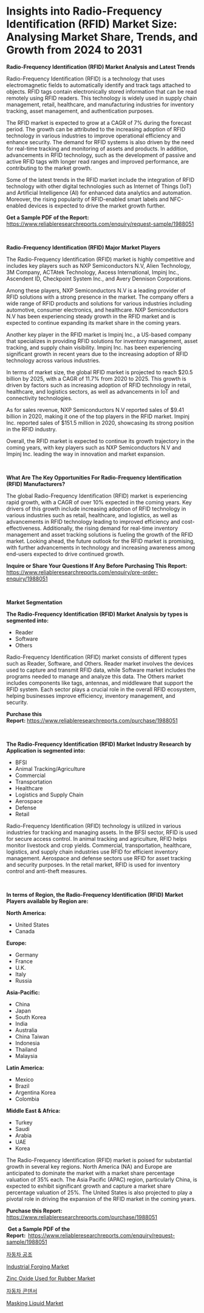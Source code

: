 <p><h1>Insights into Radio-Frequency Identification (RFID) Market Size: Analysing Market Share, Trends, and Growth from 2024 to 2031</h1></p><p><strong>Radio-Frequency Identification (RFID) Market Analysis and Latest Trends</strong></p>
<p><p>Radio-Frequency Identification (RFID) is a technology that uses electromagnetic fields to automatically identify and track tags attached to objects. RFID tags contain electronically stored information that can be read remotely using RFID readers. This technology is widely used in supply chain management, retail, healthcare, and manufacturing industries for inventory tracking, asset management, and authentication purposes.</p><p>The RFID market is expected to grow at a CAGR of 7% during the forecast period. The growth can be attributed to the increasing adoption of RFID technology in various industries to improve operational efficiency and enhance security. The demand for RFID systems is also driven by the need for real-time tracking and monitoring of assets and products. In addition, advancements in RFID technology, such as the development of passive and active RFID tags with longer read ranges and improved performance, are contributing to the market growth.</p><p>Some of the latest trends in the RFID market include the integration of RFID technology with other digital technologies such as Internet of Things (IoT) and Artificial Intelligence (AI) for enhanced data analytics and automation. Moreover, the rising popularity of RFID-enabled smart labels and NFC-enabled devices is expected to drive the market growth further.</p></p>
<p><strong>Get a Sample PDF of the Report:&nbsp;</strong> <a href="https://www.reliableresearchreports.com/enquiry/request-sample/1988051">https://www.reliableresearchreports.com/enquiry/request-sample/1988051</a></p>
<p>&nbsp;</p>
<p><strong>Radio-Frequency Identification (RFID) Major Market Players</strong></p>
<p><p>The Radio-Frequency Identification (RFID) market is highly competitive and includes key players such as NXP Semiconductors N.V, Alien Technology, 3M Company, ACTAtek Technology, Axcess International, Impinj Inc., Ascendent ID, Checkpoint System Inc., and Avery Dennison Corporations. </p><p>Among these players, NXP Semiconductors N.V is a leading provider of RFID solutions with a strong presence in the market. The company offers a wide range of RFID products and solutions for various industries including automotive, consumer electronics, and healthcare. NXP Semiconductors N.V has been experiencing steady growth in the RFID market and is expected to continue expanding its market share in the coming years.</p><p>Another key player in the RFID market is Impinj Inc., a US-based company that specializes in providing RFID solutions for inventory management, asset tracking, and supply chain visibility. Impinj Inc. has been experiencing significant growth in recent years due to the increasing adoption of RFID technology across various industries.</p><p>In terms of market size, the global RFID market is projected to reach $20.5 billion by 2025, with a CAGR of 11.7% from 2020 to 2025. This growth is driven by factors such as increasing adoption of RFID technology in retail, healthcare, and logistics sectors, as well as advancements in IoT and connectivity technologies.</p><p>As for sales revenue, NXP Semiconductors N.V reported sales of $9.41 billion in 2020, making it one of the top players in the RFID market. Impinj Inc. reported sales of $151.5 million in 2020, showcasing its strong position in the RFID industry.</p><p>Overall, the RFID market is expected to continue its growth trajectory in the coming years, with key players such as NXP Semiconductors N.V and Impinj Inc. leading the way in innovation and market expansion.</p></p>
<p>&nbsp;</p>
<p><strong>What Are The Key Opportunities For Radio-Frequency Identification (RFID) Manufacturers?</strong></p>
<p><p>The global Radio-Frequency Identification (RFID) market is experiencing rapid growth, with a CAGR of over 10% expected in the coming years. Key drivers of this growth include increasing adoption of RFID technology in various industries such as retail, healthcare, and logistics, as well as advancements in RFID technology leading to improved efficiency and cost-effectiveness. Additionally, the rising demand for real-time inventory management and asset tracking solutions is fueling the growth of the RFID market. Looking ahead, the future outlook for the RFID market is promising, with further advancements in technology and increasing awareness among end-users expected to drive continued growth.</p></p>
<p><strong>Inquire or Share Your Questions If Any Before Purchasing This Report:</strong> <a href="https://www.reliableresearchreports.com/enquiry/pre-order-enquiry/1988051">https://www.reliableresearchreports.com/enquiry/pre-order-enquiry/1988051</a></p>
<p>&nbsp;</p>
<p><strong>Market Segmentation</strong></p>
<p><strong>The Radio-Frequency Identification (RFID) Market Analysis by types is segmented into:</strong></p>
<p><ul><li>Reader</li><li>Software</li><li>Others</li></ul></p>
<p><p>Radio-Frequency Identification (RFID) market consists of different types such as Reader, Software, and Others. Reader market involves the devices used to capture and transmit RFID data, while Software market includes the programs needed to manage and analyze this data. The Others market includes components like tags, antennas, and middleware that support the RFID system. Each sector plays a crucial role in the overall RFID ecosystem, helping businesses improve efficiency, inventory management, and security.</p></p>
<p><strong>Purchase this Report:&nbsp;</strong><a href="https://www.reliableresearchreports.com/purchase/1988051">https://www.reliableresearchreports.com/purchase/1988051</a></p>
<p>&nbsp;</p>
<p><strong>The Radio-Frequency Identification (RFID) Market Industry Research by Application is segmented into:</strong></p>
<p><ul><li>BFSI</li><li>Animal Tracking/Agriculture</li><li>Commercial</li><li>Transportation</li><li>Healthcare</li><li>Logistics and Supply Chain</li><li>Aerospace</li><li>Defense</li><li>Retail</li></ul></p>
<p><p>Radio-Frequency Identification (RFID) technology is utilized in various industries for tracking and managing assets. In the BFSI sector, RFID is used for secure access control. In animal tracking and agriculture, RFID helps monitor livestock and crop yields. Commercial, transportation, healthcare, logistics, and supply chain industries use RFID for efficient inventory management. Aerospace and defense sectors use RFID for asset tracking and security purposes. In the retail market, RFID is used for inventory control and anti-theft measures.</p></p>
<p>&nbsp;</p>
<p><strong>In terms of Region, the Radio-Frequency Identification (RFID) Market Players available by Region are:</strong></p>
<p>
    <p> <strong> North America: </strong>
        <ul>
            <li>United States</li>
            <li>Canada</li>
        </ul>
        </p> 
    <p> <strong> Europe: </strong>
        <ul>
            <li>Germany</li>
            <li>France</li>
            <li>U.K.</li>
            <li>Italy</li>
            <li>Russia</li>
        </ul>
        </p> 
    <p> <strong> Asia-Pacific: </strong>
        <ul>
            <li>China</li>
            <li>Japan</li>
            <li>South Korea</li>
            <li>India</li>
            <li>Australia</li>
            <li>China Taiwan</li>
            <li>Indonesia</li>
            <li>Thailand</li>
            <li>Malaysia</li>
        </ul>
        </p> 
    <p> <strong> Latin America: </strong>
        <ul>
            <li>Mexico</li>
            <li>Brazil</li>
            <li>Argentina Korea</li>
            <li>Colombia</li>
        </ul>
        </p> 
    <p> <strong> Middle East & Africa: </strong>
        <ul>
            <li>Turkey</li>
            <li>Saudi</li>
            <li>Arabia</li>
            <li>UAE</li>
            <li>Korea</li>
        </ul>
    </p>
    </p>
<p><p>The Radio-Frequency Identification (RFID) market is poised for substantial growth in several key regions. North America (NA) and Europe are anticipated to dominate the market with a market share percentage valuation of 35% each. The Asia Pacific (APAC) region, particularly China, is expected to exhibit significant growth and capture a market share percentage valuation of 25%. The United States is also projected to play a pivotal role in driving the expansion of the RFID market in the coming years.</p></p>
<p><strong>Purchase this Report: </strong><a href="https://www.reliableresearchreports.com/purchase/1988051">https://www.reliableresearchreports.com/purchase/1988051</a></p>
<p>&nbsp;<strong>Get a Sample PDF of the Report:&nbsp;&nbsp;</strong><a href="https://www.reliableresearchreports.com/enquiry/request-sample/1988051">https://www.reliableresearchreports.com/enquiry/request-sample/1988051</a></p>
<p><strong></strong></p>
<p><p><a href="https://medium.com/@fredzurtlauf67806/%EC%9E%90%EB%8F%99%EC%B0%A8-hvac-%EC%8B%9C%EC%9E%A5-2031%EB%85%84%EA%B9%8C%EC%A7%80%EC%9D%98-%ED%8A%B8%EB%A0%8C%EB%93%9C-%EC%98%88%EC%B8%A1-%EB%B0%8F-%EA%B2%BD%EC%9F%81-%EB%B6%84%EC%84%9D-29ab913e91e5">자동차 공조</a></p><p><a href="https://view.publitas.com/reportprime-1/decoding-the-industrial-forging-market-a-deep-dive-into-the-latest-market-trends-market-segmentation-and-competitive-analysis/">Industrial Forging Market</a></p><p><a href="https://circular-yam-9b9.notion.site/Zinc-Oxide-Used-for-Rubber-Market-Size-Focuses-on-Market-Dynamics-In-Depth-Analysis-and-Future-Proj-a148cd0069a84a1d93858bddbb6edd0a">Zinc Oxide Used for Rubber Market</a></p><p><a href="https://medium.com/@fredzurtlauf67806/%EC%9E%90%EB%8F%99%EC%B0%A8-%EC%BD%98%EB%8D%B4%EC%84%9C-%EC%8B%9C%EC%9E%A5-%EC%8B%9C%EC%9E%A5-cagr-%EC%8B%9C%EC%9E%A5-%EB%8F%99%ED%96%A5-%EB%B0%8F-%EC%84%B1%EC%9E%A5-%EC%A0%84%EB%9E%B5%EC%97%90-%EB%8C%80%ED%95%9C-%ED%86%B5%EC%B0%B0%EB%A0%A5-bb6c4220576a">자동차 콘덴서</a></p><p><a href="https://view.publitas.com/reportprime-1/masking-liquid-market-size-2024-2031-global-industrial-analysis-key-geographical-regions-market-share-top-key-players-product-types-and-forecast-research-report/">Masking Liquid Market</a></p></p>
